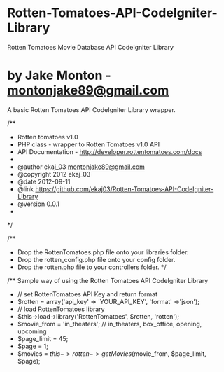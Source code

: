 Rotten-Tomatoes-API-CodeIgniter-Library
=======================================
Rotten Tomatoes Movie Database API CodeIgniter Library

by Jake Monton - <montonjake89@gmail.com>
======================================
A basic Rotten Tomatoes API CodeIgniter Library wrapper.

/**
 * Rotten tomatoes v1.0 
 * PHP class - wrapper to Rotten Tomatoes v1.0 API
 * API Documentation - http://developer.rottentomatoes.com/docs
 * 
 * @author ekaj_03 <montonjake89@gmail.com>
 * @copyright 2012 ekaj_03
 * @date 2012-09-11
 * @link https://github.com/ekaj03/Rotten-Tomatoes-API-CodeIgniter-Library
 * @version 0.0.1
 * 
 */

/**
 * Drop the RottenTomatoes.php file onto your libraries folder.
 * Drop the rotten_config.php file onto your config folder.
 * Drop the rotten.php file to your controllers folder. 
 */

/** Sample way of using the Rotten Tomatoes API CodeIgniter Library
 * // set RottenTomatoes API Key and return format
 * $rotten = array('api_key' => 'YOUR_API_KEY', 'format' =>'json');
 * // load RottenTomatoes library
 * $this->load->library('RottenTomatoes', $rotten, 'rotten');
 * $movie_from = 'in_theaters';  // in_theaters, box_office, opening, upcoming 
 * $page_limit = 45;
 * $page = 1;
 * $movies = $this->rotten->getMovies($movie_from, $page_limit, $page);  

